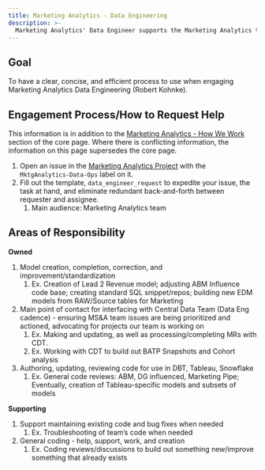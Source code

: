```yaml
---
title: Marketing Analytics - Data Engineering
description: >-
  Marketing Analytics' Data Engineer supports the Marketing Analytics team directly as well as the wider Marketing Org to develop, hone, and refine SQL code by interfacing with and acting as liaison between the Central Data Team (CDT) and Marketing/Marketing Analytics.
---
```


<link rel="stylesheet" type="text/css" href="/stylesheets/biztech.css" />

## <i id="biz-tech-icons" class="far fa-newspaper"></i>Goal
To have a clear, concise, and efficient process to use when engaging Marketing Analytics Data Engineering (Robert Kohnke). 

## <i id="biz-tech-icons" class="far fa-paper-plane"></i>Engagement Process/How to Request Help
This information is in addition to the [Marketing Analytics - How We Work](_index) section of the core page. Where there is conflicting information, the information on this page supersedes the core page. 

1. Open an issue in the [Marketing Analytics Project](https://gitlab.com/gitlab-com/marketing/marketing-strategy-performance/-/issues/new) with the `MktgAnalytics-Data-Ops` label on it. 
1. Fill out the template, `data_engineer_request` to expedite your issue, the task at hand, and eliminate redundant back-and-forth between requester and assignee. 
   1. Main audience: Marketing Analytics team


## <i id="biz-tech-icons" class="fas fa-tasks"></i>Areas of Responsibility

**Owned**
1. Model creation, completion, correction, and improvement/standardization
   1. Ex. Creation of Lead 2 Revenue model; adjusting ABM Influence code base; creating standard SQL snippet/repos; building new EDM models from RAW/Source tables for Marketing
1. Main point of contact for interfacing with Central Data Team (Data Eng cadence) - ensuring MS&A team issues are being prioritized and actioned, advocating for projects our team is working on
   1. Ex. Making and updating, as well as processing/completing MRs with CDT. 
   1. Ex. Working with CDT to build out BATP Snapshots and Cohort analysis
1. Authoring, updating, reviewing code for use in DBT, Tableau, Snowflake
   1. Ex. General code reviews: ABM, DG influenced, Marketing Pipe; Eventually, creation of Tableau-specific models and subsets of models

**Supporting**
1. Support maintaining existing code and bug fixes when needed
   1. Ex. Troubleshooting of team’s code when needed
1. General coding - help, support, work, and creation
   1. Ex. Coding reviews/discussions to build out something new/improve something that already exists

